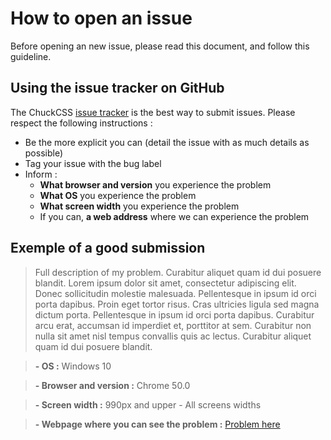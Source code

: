 # How to open an issue

Before opening an new issue, please read this document, and follow this guideline.


## Using the issue tracker on GitHub
The ChuckCSS [issue tracker](https://github.com/alpixel/ChuckCSS/issues) is the best way to submit issues. Please respect the following instructions :

* Be the more explicit you can (detail the issue with as much details as possible)
* Tag your issue with the bug label
* Inform :
    * **What browser and version** you experience the problem
    * **What OS** you experience the problem
    * **What screen width** you experience the problem
    * If you can, **a web address** where we can experience the problem



## Exemple of a good submission
> Full description of my problem. Curabitur aliquet quam id dui posuere blandit. Lorem ipsum dolor sit amet, consectetur adipiscing elit. Donec sollicitudin molestie malesuada. Pellentesque in ipsum id orci porta dapibus. Proin eget tortor risus. Cras ultricies ligula sed magna dictum porta. Pellentesque in ipsum id orci porta dapibus. Curabitur arcu erat, accumsan id imperdiet et, porttitor at sem. Curabitur non nulla sit amet nisl tempus convallis quis ac lectus. Curabitur aliquet quam id dui posuere blandit.

> **- OS :** Windows 10

> **- Browser and version :** Chrome 50.0

> **- Screen width :** 990px and upper - All screens widths

> **- Webpage where you can see the problem :** [Problem here](http://chuckcss.io/)
